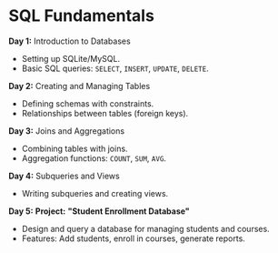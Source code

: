 # SQL Fundamentals

**Day 1:** Introduction to Databases

- Setting up SQLite/MySQL.
- Basic SQL queries: `SELECT`, `INSERT`, `UPDATE`, `DELETE`.

**Day 2:** Creating and Managing Tables

- Defining schemas with constraints.
- Relationships between tables (foreign keys).

**Day 3:** Joins and Aggregations

- Combining tables with joins.
- Aggregation functions: `COUNT`, `SUM`, `AVG`.

**Day 4:** Subqueries and Views

- Writing subqueries and creating views.

**Day 5:** **Project:** **"Student Enrollment Database"**

- Design and query a database for managing students and courses.
- Features: Add students, enroll in courses, generate reports.
